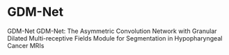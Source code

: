 # GDM-Net
GDM-Net
GDM-Net: The Asymmetric Convolution Network with Granular Dilated Multi-receptive Fields Module for Segmentation in Hypopharyngeal Cancer MRIs
